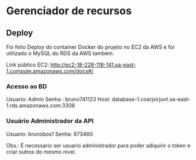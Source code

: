 # Gerenciador de recursos

## Deploy

Foi feito Deploy do container Docker do projeto no EC2 da AWS e foi utilizado o MySQL do RDS da AWS também.

Link público EC2: http://ec2-18-228-118-141.sa-east-1.compute.amazonaws.com/docs#/

### Acesso ao BD

Usuario: Admin
Senha : bruno741123
Host: database-1.coarjxirjuvt.sa-east-1.rds.amazonaws.com:3306

### Usuário Administrador da API

Usuario: brunobos1
Senha: 673460

Obs.: É necessario ser usuario administrador para poder adiquirir o token e criar outros do mesmo nivel.
